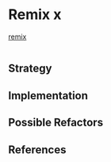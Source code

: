 # Remix x

[remix](https://leetcode.com/problems/roman-to-integer/submissions/991716099/)

<!--
  which solutions inspired your solution?
  what did you take from each one?

  what did you not like from the other solutions?
  what did you leave out of your solution?
-->

```js

```

## Strategy

## Implementation

## Possible Refactors

## References
